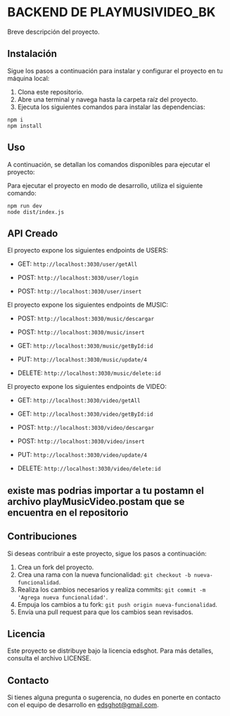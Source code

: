 # BACKEND DE PLAYMUSIVIDEO_BK

Breve descripción del proyecto.

## Instalación

Sigue los pasos a continuación para instalar y configurar el proyecto en tu máquina local:


1. Clona este repositorio.
2. Abre una terminal y navega hasta la carpeta raíz del proyecto.
3. Ejecuta los siguientes comandos para instalar las dependencias:

```shell
npm i
npm install
```


## Uso
A continuación, se detallan los comandos disponibles para ejecutar el proyecto:

Para ejecutar el proyecto en modo de desarrollo, utiliza el siguiente comando:

```shell
npm run dev
node dist/index.js
```

## API Creado
El proyecto expone los siguientes endpoints de USERS:

- GET: `http://localhost:3030/user/getAll`

- POST: `http://localhost:3030/user/login`
- POST: `http://localhost:3030/user/insert`

El proyecto expone los siguientes endpoints de MUSIC:

- POST: `http://localhost:3030/music/descargar`
- POST: `http://localhost:3030/music/insert`

- GET: `http://localhost:3030/music/getById:id`

- PUT: `http://localhost:3030/music/update/4`

- DELETE: `http://localhost:3030/music/delete:id`

El proyecto expone los siguientes endpoints de VIDEO:

- GET: `http://localhost:3030/video/getAll`
- GET: `http://localhost:3030/video/getById:id`

- POST: `http://localhost:3030/video/descargar`
- POST: `http://localhost:3030/video/insert`

- PUT: `http://localhost:3030/video/update/4`

- DELETE: `http://localhost:3030/video/delete:id`


## existe mas podrias importar a tu postamn el archivo playMusicVideo.postam que se encuentra en el repositorio

## Contribuciones
Si deseas contribuir a este proyecto, sigue los pasos a continuación:

1. Crea un fork del proyecto.
2. Crea una rama con la nueva funcionalidad: `git checkout -b nueva-funcionalidad`.
3. Realiza los cambios necesarios y realiza commits: `git commit -m 'Agrega nueva funcionalidad'`.
4. Empuja los cambios a tu fork: `git push origin nueva-funcionalidad`.
5. Envía una pull request para que los cambios sean revisados.

## Licencia
Este proyecto se distribuye bajo la licencia edsghot. Para más detalles, consulta el archivo LICENSE.

## Contacto
Si tienes alguna pregunta o sugerencia, no dudes en ponerte en contacto con el equipo de desarrollo en edsghot@gmail.com.


